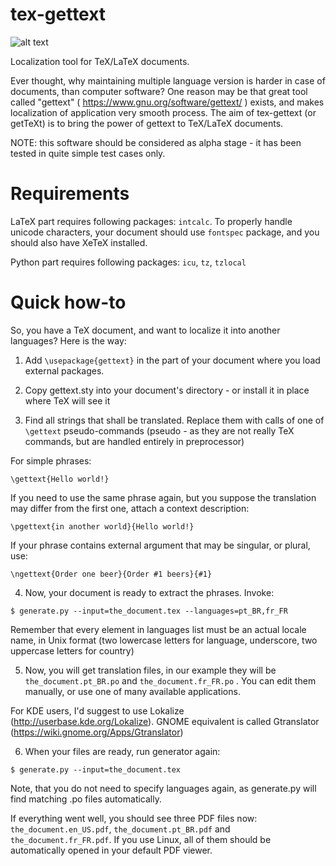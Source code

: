 tex-gettext
===========

![alt text](https://github.com/mplucinski/tex-gettext/raw/master/docs/logo_small.png "tex-gettext")

Localization tool for TeX/LaTeX documents.


Ever thought, why maintaining multiple language version is harder in case of documents, than computer software? One reason may be that great tool called "gettext" ( https://www.gnu.org/software/gettext/ ) exists, and makes localization of application very smooth process. The aim of tex-gettext (or getTeXt) is to bring the power of gettext to TeX/LaTeX documents.

NOTE: this software should be considered as alpha stage - it has been tested in quite simple test cases only.

Requirements
============

LaTeX part requires following packages: ```intcalc```. To properly handle unicode characters, your document should use ```fontspec``` package, and you should also have XeTeX installed.

Python part requires following packages: ```icu```, ```tz```, ```tzlocal```


Quick how-to
============
So, you have a TeX document, and want to localize it into another languages? Here is the way:

1. Add ```\usepackage{gettext}``` in the part of your document where you load external packages.

2. Copy gettext.sty into your document's directory - or install it in place where TeX will see it

3. Find all strings that shall be translated. Replace them with calls of one of ```\gettext``` pseudo-commands (pseudo - as they are not really TeX commands, but are handled entirely in preprocessor)

  For simple phrases:

  ```\gettext{Hello world!}```

  If you need to use the same phrase again, but you suppose the translation may differ from the first one, attach a context description:

  ```\pgettext{in another world}{Hello world!}```

  If your phrase contains external argument that may be singular, or plural, use:

  ```\ngettext{Order one beer}{Order #1 beers}{#1}```

4. Now, your document is ready to extract the phrases. Invoke:

  ```$ generate.py --input=the_document.tex --languages=pt_BR,fr_FR```

  Remember that every element in languages list must be an actual locale name, in Unix format (two lowercase letters for language, underscore, two uppercase letters for country)

5. Now, you will get translation files, in our example they will be ```the_document.pt_BR.po``` and ```the_document.fr_FR.po``` . You can edit them manually, or use one of many available applications.

  For KDE users, I'd suggest to use Lokalize (http://userbase.kde.org/Lokalize). GNOME equivalent is called Gtranslator (https://wiki.gnome.org/Apps/Gtranslator)

6. When your files are ready, run generator again:

  ```$ generate.py --input=the_document.tex```

  Note, that you do not need to specify languages again, as generate.py will find matching .po files automatically.

If everything went well, you should see three PDF files now: ```the_document.en_US.pdf```, ```the_document.pt_BR.pdf``` and ```the_document.fr_FR.pdf```. If you use Linux, all of them should be automatically opened in your default PDF viewer.
